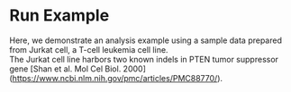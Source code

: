 # Run Example
Here, we demonstrate an analysis example using a sample data prepared from Jurkat cell, a T-cell leukemia cell line.<br>
The Jurkat cell line harbors two known indels in PTEN tumor suppressor gene [Shan et al. Mol Cel Biol. 2000] (https://www.ncbi.nlm.nih.gov/pmc/articles/PMC88770/).   
